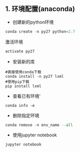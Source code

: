 ## 1. 环境配置(anaconda)

- 创建新的python环境

```python
conda create -n py27 python=2.7
```

激活环境

```python
activate py27
```

- 安装新的库

```shell
#直接使用conda下载
conda install -n py27 lxml
#使用pip下载
pip install lxml
```

- 查看已有环境‘

```shell
conda info -e
```

- 删除指定环境

```python
conda remove -n env_name --all
```

- 使用jupyter notebook

```shell
jupyter notebook 
```

